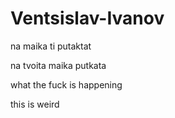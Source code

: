 # Ventsislav-Ivanov
na maika ti putaktat

na tvoita maika putkata

what the fuck is happening

this is weird
